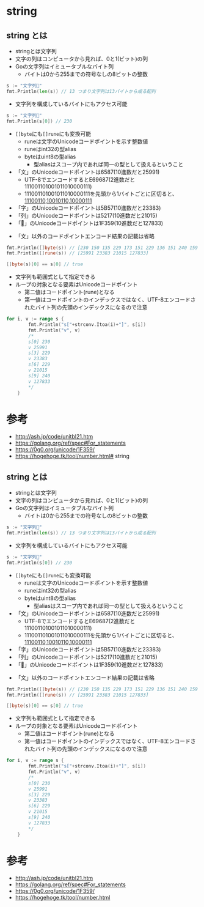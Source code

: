 # string

## string とは

- stringとは文字列
- 文字の列はコンピュータから見れば、0と1(ビット)の列
- Goの文字列はイミュータブルなバイト列
    - バイトは0から255までの符号なしの8ビットの整数

```go
s := "文字列🍙"
fmt.Println(len(s)) // 13 つまり文字列は13バイトから成る配列
``` 

- 文字列を構成しているバイトにもアクセス可能

```go
s := "文字列🍙"
fmt.Println(s[0]) // 230
```

- `[]byte`にも`[]rune`にも変換可能
    - runeは文字のUnicodeコードポイントを示す整数値
    - runeはint32の型alias
    - byteはuint8の型alias
        - 型aliasはスコープ内であれば同一の型として扱えるということ
- 「文」のUnicodeコードポイントは6587(10進数だと25991)
    - UTF-8でエンコードするとE69687(2進数だと111001101001011010000111)
    - 111001101001011010000111を先頭から1バイトごとに区切ると、[11100110,10010110,10000111](10進数だと[230,150,135])
- 「字」のUnicodeコードポイントは5B57(10進数だと23383)
- 「列」のUnicodeコードポイントは5217(10進数だと21015)
- 「🍙」のUnicodeコードポイントは1F359(10進数だと127833)

* 「文」以外のコードポイントエンコード結果の記載は省略

```go
fmt.Println([]byte(s)) // [230 150 135 229 173 151 229 136 151 240 159 141 153]
fmt.Println([]rune(s)) // [25991 23383 21015 127833]

[]byte(s)[0] == s[0] // true
```


- 文字列も範囲式として指定できる
- ループの対象となる要素はUnicodeコードポイント
    - 第二値はコードポイント(rune)となる
    - 第一値はコードポイントのインデックスではなく、UTF-8エンコードされたバイト列の先頭のインデックスになるので注意

```go
for i, v := range s {
		fmt.Println("s["+strconv.Itoa(i)+"]", s[i])
		fmt.Println("v", v)
		/*
		s[0] 230
		v 25991
		s[3] 229
		v 23383
		s[6] 229
		v 21015
		s[9] 240
		v 127833
		*/
	}
```

# 参考

- http://ash.jp/code/unitbl21.htm
- https://golang.org/ref/spec#For_statements
- https://0g0.org/unicode/1F359/
- https://hogehoge.tk/tool/number.html# string

## string とは

- stringとは文字列
- 文字の列はコンピュータから見れば、0と1(ビット)の列
- Goの文字列はイミュータブルなバイト列
    - バイトは0から255までの符号なしの8ビットの整数

```go
s := "文字列🍙"
fmt.Println(len(s)) // 13 つまり文字列は13バイトから成る配列
``` 

- 文字列を構成しているバイトにもアクセス可能

```go
s := "文字列🍙"
fmt.Println(s[0]) // 230
```

- `[]byte`にも`[]rune`にも変換可能
    - runeは文字のUnicodeコードポイントを示す整数値
    - runeはint32の型alias
    - byteはuint8の型alias
        - 型aliasはスコープ内であれば同一の型として扱えるということ
- 「文」のUnicodeコードポイントは6587(10進数だと25991)
    - UTF-8でエンコードするとE69687(2進数だと111001101001011010000111)
    - 111001101001011010000111を先頭から1バイトごとに区切ると、[11100110,10010110,10000111](10進数だと[230,150,135])
- 「字」のUnicodeコードポイントは5B57(10進数だと23383)
- 「列」のUnicodeコードポイントは5217(10進数だと21015)
- 「🍙」のUnicodeコードポイントは1F359(10進数だと127833)

* 「文」以外のコードポイントエンコード結果の記載は省略

```go
fmt.Println([]byte(s)) // [230 150 135 229 173 151 229 136 151 240 159 141 153]
fmt.Println([]rune(s)) // [25991 23383 21015 127833]

[]byte(s)[0] == s[0] // true
```


- 文字列も範囲式として指定できる
- ループの対象となる要素はUnicodeコードポイント
    - 第二値はコードポイント(rune)となる
    - 第一値はコードポイントのインデックスではなく、UTF-8エンコードされたバイト列の先頭のインデックスになるので注意

```go
for i, v := range s {
		fmt.Println("s["+strconv.Itoa(i)+"]", s[i])
		fmt.Println("v", v)
		/*
		s[0] 230
		v 25991
		s[3] 229
		v 23383
		s[6] 229
		v 21015
		s[9] 240
		v 127833
		*/
	}
```

# 参考

- http://ash.jp/code/unitbl21.htm
- https://golang.org/ref/spec#For_statements
- https://0g0.org/unicode/1F359/
- https://hogehoge.tk/tool/number.html